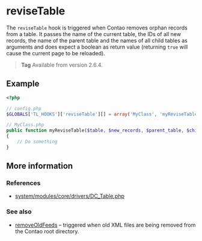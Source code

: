# reviseTable

The `reviseTable` hook is triggered when Contao removes orphan records from a
table. It passes the name of the current table, the IDs of all new records, the
name of the parent table and the names of all child tables as arguments and
does expect a boolean as return value (returning `true` will cause the current
page to be reloaded).

> **Tag** Available from version 2.6.4.


## Example

```php
<?php

// config.php
$GLOBALS['TL_HOOKS']['reviseTable'][] = array('MyClass', 'myReviseTable');

// MyClass.php
public function myReviseTable($table, $new_records, $parent_table, $child_tables)
{
    // Do something
}
```


## More information


### References

- [system/modules/core/drivers/DC_Table.php](https://github.com/contao/core/blob/3.5.0/system/modules/core/drivers/DC_Table.php#L3138-L3159)


### See also

- [removeOldFeeds](removeOldFeeds.md) – triggered when old XML files are being removed from the Contao root directory.
